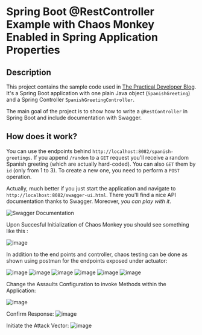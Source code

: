 # Spring Boot @RestController Example with Chaos Monkey Enabled in Spring Application Properties

## Description

This project contains the sample code used in [The Practical Developer Blog](https://thepracticaldeveloper.com/2017/03/04/restcontroller-spring-boot-example-with-springfox-swagger/). It's a Spring Boot application with one plain Java object (`SpanishGreeting`) and a Spring Controller `SpanishGreetingController`.

The main goal of the project is to show how to write a `@RestController` in Spring Boot and include documentation with Swagger.
 
## How does it work?

You can use the endpoints behind `http://localhost:8082/spanish-greetings`. If you append `/random` to a `GET` request you'll receive a random Spanish greeting (which are actually hard-coded). You can also `GET` them by `id` (only from 1 to 3). To create a new one, you need to perform a `POST` operation.

Actually, much better if you just start the application and navigate to `http://localhost:8082/swagger-ui.html`. There you'll find a nice API documentation thanks to Swagger. Moreover, *you can play with it*.

![Swagger Documentation](images/swagger.png)

Upon Succesful Initialization of Chaos Monkey you should see something like this : 

![image](https://user-images.githubusercontent.com/50335583/135620733-ee4eb8bc-918d-461a-8cca-40f085976f90.png)


In addition to the end points and controller, chaos testing can be done as shown using postman for the endpoints exposed under actuator:

![image](https://user-images.githubusercontent.com/50335583/135618904-26996ad8-1824-4d03-a97c-4e878b8ef2a2.png)
![image](https://user-images.githubusercontent.com/50335583/135619103-a6322eba-2fb0-4df9-847c-68daf95f5a6b.png)
![image](https://user-images.githubusercontent.com/50335583/135619155-9b62c70a-b8fa-4028-b11a-d58f2ba09b75.png)
![image](https://user-images.githubusercontent.com/50335583/135619288-a3968210-c7aa-48d9-8105-36be2bbacc18.png)
![image](https://user-images.githubusercontent.com/50335583/135619450-1a7e2d03-0fa4-4c14-bcdb-7d95c6cbee98.png)
![image](https://user-images.githubusercontent.com/50335583/135620247-d62f0021-a1e1-4464-9e62-0d58e705d623.png)


Change the Assaults Configuration to invoke Methods within the Application: 

![image](https://user-images.githubusercontent.com/50335583/135629011-17cb2033-8cfc-4fc0-9b3a-7c020db5e0f4.png)

Confirm Response: 
![image](https://user-images.githubusercontent.com/50335583/135629142-e8ab20d0-9bef-472b-8034-e36b68fcd6c8.png)

Initiate the Attack Vector: 
![image](https://user-images.githubusercontent.com/50335583/135629375-f710d0e2-192b-4562-bf06-133f572acbf3.png)






